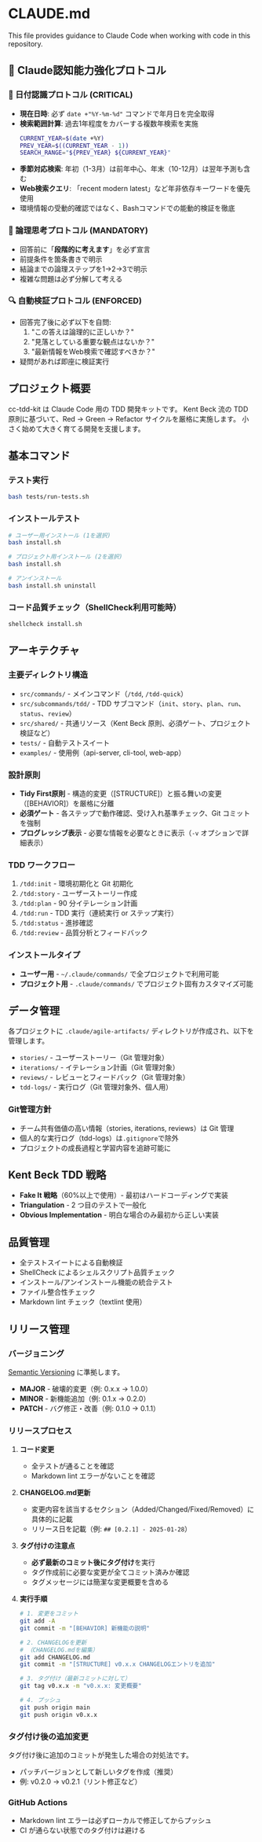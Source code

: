 # CLAUDE.md

This file provides guidance to Claude Code when working with code in this repository.

## 🧠 Claude認知能力強化プロトコル

### 📅 日付認識プロトコル (CRITICAL)
- **現在日時**: 必ず `date +"%Y-%m-%d"` コマンドで年月日を完全取得
- **検索範囲計算**: 過去1年程度をカバーする複数年検索を実施
  ```bash
  CURRENT_YEAR=$(date +%Y)
  PREV_YEAR=$((CURRENT_YEAR - 1))
  SEARCH_RANGE="${PREV_YEAR} ${CURRENT_YEAR}"
  ```
- **季節対応検索**: 年初（1-3月）は前年中心、年末（10-12月）は翌年予測も含む
- **Web検索クエリ**: 「recent modern latest」など年非依存キーワードを優先使用
- 環境情報の受動的確認ではなく、Bashコマンドでの能動的検証を徹底

### 🎯 論理思考プロトコル (MANDATORY)
- 回答前に「**段階的に考えます**」を必ず宣言
- 前提条件を箇条書きで明示
- 結論までの論理ステップを1→2→3で明示
- 複雑な問題は必ず分解して考える

### 🔍 自動検証プロトコル (ENFORCED)
- 回答完了後に必ず以下を自問:
  1. "この答えは論理的に正しいか？"
  2. "見落としている重要な観点はないか？"
  3. "最新情報をWeb検索で確認すべきか？"
- 疑問があれば即座に検証実行

## プロジェクト概要

cc-tdd-kit は Claude Code 用の TDD 開発キットです。
Kent Beck 流の TDD 原則に基づいて、Red → Green → Refactor サイクルを厳格に実施します。
小さく始めて大きく育てる開発を支援します。

## 基本コマンド

### テスト実行

```bash
bash tests/run-tests.sh
```

### インストールテスト

```bash
# ユーザー用インストール (1を選択)
bash install.sh

# プロジェクト用インストール (2を選択)
bash install.sh

# アンインストール
bash install.sh uninstall
```

### コード品質チェック（ShellCheck利用可能時）

```bash
shellcheck install.sh
```

## アーキテクチャ

### 主要ディレクトリ構造

- `src/commands/` - メインコマンド（`/tdd`, `/tdd-quick`）
- `src/subcommands/tdd/` - TDD サブコマンド（`init`、`story`、`plan`、`run`、`status`、`review`）
- `src/shared/` - 共通リソース（Kent Beck 原則、必須ゲート、プロジェクト検証など）
- `tests/` - 自動テストスイート
- `examples/` - 使用例（api-server, cli-tool, web-app）

### 設計原則

- **Tidy First原則** - 構造的変更（[STRUCTURE]）と振る舞いの変更（[BEHAVIOR]）を厳格に分離
- **必須ゲート** - 各ステップで動作確認、受け入れ基準チェック、Git コミットを強制
- **プログレッシブ表示** - 必要な情報を必要なときに表示（`-v` オプションで詳細表示）

### TDD ワークフロー

1. `/tdd:init` - 環境初期化と Git 初期化
2. `/tdd:story` - ユーザーストーリー作成
3. `/tdd:plan` - 90 分イテレーション計画
4. `/tdd:run` - TDD 実行（連続実行 or ステップ実行）
5. `/tdd:status` - 進捗確認
6. `/tdd:review` - 品質分析とフィードバック

### インストールタイプ

- **ユーザー用** - `~/.claude/commands/` で全プロジェクトで利用可能
- **プロジェクト用** - `.claude/commands/` でプロジェクト固有カスタマイズ可能

## データ管理

各プロジェクトに `.claude/agile-artifacts/` ディレクトリが作成され、以下を管理します。

- `stories/` - ユーザーストーリー（Git 管理対象）
- `iterations/` - イテレーション計画（Git 管理対象）
- `reviews/` - レビューとフィードバック（Git 管理対象）
- `tdd-logs/` - 実行ログ（Git 管理対象外、個人用）

### Git管理方針

- チーム共有価値の高い情報（stories, iterations, reviews）は Git 管理
- 個人的な実行ログ（tdd-logs）は`.gitignore`で除外
- プロジェクトの成長過程と学習内容を追跡可能に

## Kent Beck TDD 戦略

- **Fake It 戦略**（60%以上で使用）- 最初はハードコーディングで実装
- **Triangulation** - 2 つ目のテストで一般化
- **Obvious Implementation** - 明白な場合のみ最初から正しい実装

## 品質管理

- 全テストスイートによる自動検証
- ShellCheck によるシェルスクリプト品質チェック
- インストール/アンインストール機能の統合テスト
- ファイル整合性チェック
- Markdown lint チェック（textlint 使用）

## リリース管理

### バージョニング

[Semantic Versioning](https://semver.org/) に準拠します。

- **MAJOR** - 破壊的変更（例: 0.x.x → 1.0.0）
- **MINOR** - 新機能追加（例: 0.1.x → 0.2.0）  
- **PATCH** - バグ修正・改善（例: 0.1.0 → 0.1.1）

### リリースプロセス

1. **コード変更**
   - 全テストが通ることを確認
   - Markdown lint エラーがないことを確認

2. **CHANGELOG.md更新**
   - 変更内容を該当するセクション（Added/Changed/Fixed/Removed）に具体的に記載
   - リリース日を記載（例: `## [0.2.1] - 2025-01-28`）

3. **タグ付けの注意点**
   - **必ず最新のコミット後にタグ付け**を実行
   - タグ作成前に必要な変更が全てコミット済みか確認
   - タグメッセージには簡潔な変更概要を含める

4. **実行手順**

   ```bash
   # 1. 変更をコミット
   git add -A
   git commit -m "[BEHAVIOR] 新機能の説明"
   
   # 2. CHANGELOGを更新
   # （CHANGELOG.mdを編集）
   git add CHANGELOG.md
   git commit -m "[STRUCTURE] v0.x.x CHANGELOGエントリを追加"
   
   # 3. タグ付け（最新コミットに対して）
   git tag v0.x.x -m "v0.x.x: 変更概要"
   
   # 4. プッシュ
   git push origin main
   git push origin v0.x.x
   ```

### タグ付け後の追加変更

タグ付け後に追加のコミットが発生した場合の対処法です。

- パッチバージョンとして新しいタグを作成（推奨）
- 例: v0.2.0 → v0.2.1（リント修正など）

### GitHub Actions

- Markdown lint エラーは必ずローカルで修正してからプッシュ
- CI が通らない状態でのタグ付けは避ける
